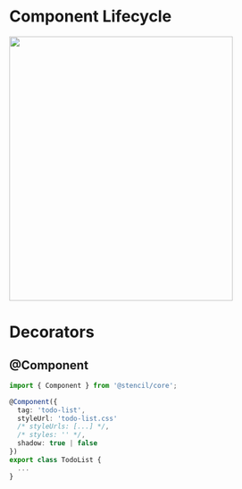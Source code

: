 # Component Lifecycle

<img src="../assets/images/stencil-lifecycle.png" width="400" height="473">

# Decorators
## @Component

```ts
import { Component } from '@stencil/core';

@Component({
  tag: 'todo-list',
  styleUrl: 'todo-list.css'
  /* styleUrls: [...] */,
  /* styles: '' */,
  shadow: true | false
})
export class TodoList {
  ...
}
```